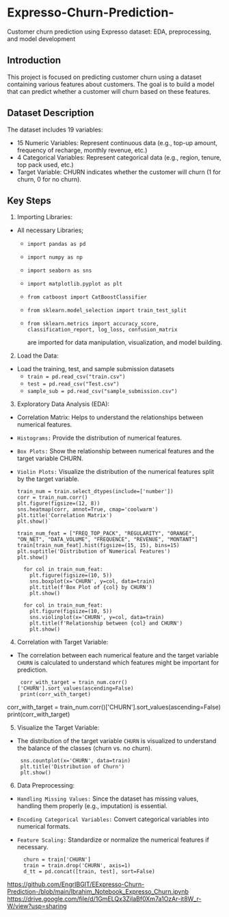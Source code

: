 # Expresso-Churn-Prediction-
Customer churn prediction using Expresso dataset: EDA, preprocessing, and model development

## Introduction
This project is focused on predicting customer churn using a dataset containing various features about customers. The goal is to build a model that can predict whether a customer will churn based on these features.

## Dataset Description
The dataset includes 19 variables:

- 15 Numeric Variables: Represent continuous data (e.g., top-up amount, frequency of recharge, monthly revenue, etc.)
- 4 Categorical Variables: Represent categorical data (e.g., region, tenure, top pack used, etc.)
- Target Variable: CHURN indicates whether the customer will churn (1 for churn, 0 for no churn).

## Key Steps
1.  Importing Libraries:

- All necessary Libraries; 
  - `import pandas as pd`
  - `import numpy as np`
  - `import seaborn as sns`
  - `import matplotlib.pyplot as plt`

  - `from catboost import CatBoostClassifier`
  - `from sklearn.model_selection import train_test_split`
  - `from sklearn.metrics import accuracy_score, classification_report, log_loss, confusion_matrix` 

    are imported for data manipulation, visualization, and model building.
    
2. Load the Data:
- Load the training, test, and sample submission datasets
  - `train = pd.read_csv("train.csv")`
  - `test = pd.read_csv("Test.csv")`
  - `sample_sub = pd.read_csv("sample_submission.csv")`

3.  Exploratory Data Analysis (EDA):

- Correlation Matrix: Helps to understand the relationships between numerical features.
- `Histograms:` Provide the distribution of numerical features.
- `Box Plots:` Show the relationship between numerical features and the target variable CHURN.
- `Violin Plots:` Visualize the distribution of the numerical features split by the target variable.

      train_num = train.select_dtypes(include=['number'])
      corr = train_num.corr()
      plt.figure(figsize=(12, 8))
      sns.heatmap(corr, annot=True, cmap='coolwarm')
      plt.title('Correlation Matrix')
      plt.show()`
    
      train_num_feat = ["FREQ_TOP_PACK", "REGULARITY", "ORANGE", "ON_NET", "DATA_VOLUME", "FREQUENCE", "REVENUE", "MONTANT"]
      train[train_num_feat].hist(figsize=(15, 15), bins=15)
      plt.suptitle('Distribution of Numerical Features')
      plt.show()
    
        for col in train_num_feat:
          plt.figure(figsize=(10, 5))
          sns.boxplot(x='CHURN', y=col, data=train)
          plt.title(f'Box Plot of {col} by CHURN')
          plt.show()
      
        for col in train_num_feat:
          plt.figure(figsize=(10, 5))
          sns.violinplot(x='CHURN', y=col, data=train)
          plt.title(f'Relationship between {col} and CHURN')
          plt.show()
  
4.  Correlation with Target Variable:

-  The correlation between each numerical feature and the target variable `CHURN` is calculated to understand which features might be important for prediction.

        corr_with_target = train_num.corr()['CHURN'].sort_values(ascending=False)
        print(corr_with_target)


corr_with_target = train_num.corr()['CHURN'].sort_values(ascending=False)
print(corr_with_target)


5. Visualize the Target Variable:

-  The distribution of the target variable `CHURN` is visualized to understand the balance of the classes (churn vs. no churn).

        sns.countplot(x='CHURN', data=train)
        plt.title('Distribution of Churn')
        plt.show()

6. Data Preprocessing:

- `Handling Missing Values:` Since the dataset has missing values, handling them properly (e.g., imputation) is essential.
- `Encoding Categorical Variables:` Convert categorical variables into numerical formats.
- `Feature Scaling:` Standardize or normalize the numerical features if necessary.

        churn = train['CHURN']
        train = train.drop('CHURN', axis=1)
        d_tt = pd.concat([train, test], sort=False)

  









https://github.com/EngrIBGIT/EExpresso-Churn-Prediction-/blob/main/Ibrahim_Notebook_Expresso_Churn.ipynb
https://drive.google.com/file/d/1GmELQx3ZiIaBf0Xm7a1OzAr-it8W_r-W/view?usp=sharing
